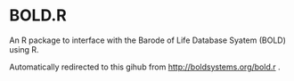 # BOLD.R

An R package to interface with the Barode of Life Database Syatem (BOLD) using R.

Automatically redirected to this gihub from http://boldsystems.org/bold.r .
